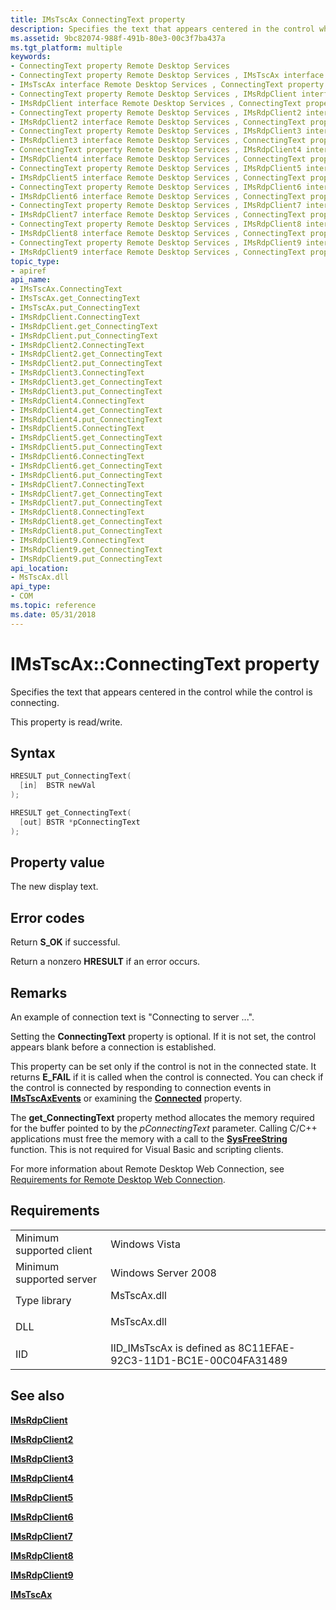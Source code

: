 ```yaml
---
title: IMsTscAx ConnectingText property
description: Specifies the text that appears centered in the control while the control is connecting.
ms.assetid: 9bc82074-988f-491b-80e3-00c3f7ba437a
ms.tgt_platform: multiple
keywords:
- ConnectingText property Remote Desktop Services
- ConnectingText property Remote Desktop Services , IMsTscAx interface
- IMsTscAx interface Remote Desktop Services , ConnectingText property
- ConnectingText property Remote Desktop Services , IMsRdpClient interface
- IMsRdpClient interface Remote Desktop Services , ConnectingText property
- ConnectingText property Remote Desktop Services , IMsRdpClient2 interface
- IMsRdpClient2 interface Remote Desktop Services , ConnectingText property
- ConnectingText property Remote Desktop Services , IMsRdpClient3 interface
- IMsRdpClient3 interface Remote Desktop Services , ConnectingText property
- ConnectingText property Remote Desktop Services , IMsRdpClient4 interface
- IMsRdpClient4 interface Remote Desktop Services , ConnectingText property
- ConnectingText property Remote Desktop Services , IMsRdpClient5 interface
- IMsRdpClient5 interface Remote Desktop Services , ConnectingText property
- ConnectingText property Remote Desktop Services , IMsRdpClient6 interface
- IMsRdpClient6 interface Remote Desktop Services , ConnectingText property
- ConnectingText property Remote Desktop Services , IMsRdpClient7 interface
- IMsRdpClient7 interface Remote Desktop Services , ConnectingText property
- ConnectingText property Remote Desktop Services , IMsRdpClient8 interface
- IMsRdpClient8 interface Remote Desktop Services , ConnectingText property
- ConnectingText property Remote Desktop Services , IMsRdpClient9 interface
- IMsRdpClient9 interface Remote Desktop Services , ConnectingText property
topic_type:
- apiref
api_name:
- IMsTscAx.ConnectingText
- IMsTscAx.get_ConnectingText
- IMsTscAx.put_ConnectingText
- IMsRdpClient.ConnectingText
- IMsRdpClient.get_ConnectingText
- IMsRdpClient.put_ConnectingText
- IMsRdpClient2.ConnectingText
- IMsRdpClient2.get_ConnectingText
- IMsRdpClient2.put_ConnectingText
- IMsRdpClient3.ConnectingText
- IMsRdpClient3.get_ConnectingText
- IMsRdpClient3.put_ConnectingText
- IMsRdpClient4.ConnectingText
- IMsRdpClient4.get_ConnectingText
- IMsRdpClient4.put_ConnectingText
- IMsRdpClient5.ConnectingText
- IMsRdpClient5.get_ConnectingText
- IMsRdpClient5.put_ConnectingText
- IMsRdpClient6.ConnectingText
- IMsRdpClient6.get_ConnectingText
- IMsRdpClient6.put_ConnectingText
- IMsRdpClient7.ConnectingText
- IMsRdpClient7.get_ConnectingText
- IMsRdpClient7.put_ConnectingText
- IMsRdpClient8.ConnectingText
- IMsRdpClient8.get_ConnectingText
- IMsRdpClient8.put_ConnectingText
- IMsRdpClient9.ConnectingText
- IMsRdpClient9.get_ConnectingText
- IMsRdpClient9.put_ConnectingText
api_location:
- MsTscAx.dll
api_type:
- COM
ms.topic: reference
ms.date: 05/31/2018
---
```


# IMsTscAx::ConnectingText property

Specifies the text that appears centered in the control while the control is connecting.

This property is read/write.

## Syntax


```C++
HRESULT put_ConnectingText(
  [in]  BSTR newVal
);

HRESULT get_ConnectingText(
  [out] BSTR *pConnectingText
);
```



## Property value

The new display text.

## Error codes

Return **S\_OK** if successful.

Return a nonzero **HRESULT** if an error occurs.

## Remarks

An example of connection text is "Connecting to server ...".

Setting the **ConnectingText** property is optional. If it is not set, the control appears blank before a connection is established.

This property can be set only if the control is not in the connected state. It returns **E\_FAIL** if it is called when the control is connected. You can check if the control is connected by responding to connection events in [**IMsTscAxEvents**](imstscaxevents-interface.md) or examining the [**Connected**](imstscax-connected.md) property.

The **get\_ConnectingText** property method allocates the memory required for the buffer pointed to by the *pConnectingText* parameter. Calling C/C++ applications must free the memory with a call to the [**SysFreeString**](https://msdn.microsoft.com/en-us/library/ms221481(v=VS.71).aspx) function. This is not required for Visual Basic and scripting clients.

For more information about Remote Desktop Web Connection, see [Requirements for Remote Desktop Web Connection](requirements-for-remote-desktop-web-connection.md).

## Requirements



|                                     |                                                                                        |
|-------------------------------------|----------------------------------------------------------------------------------------|
| Minimum supported client<br/> | Windows Vista<br/>                                                               |
| Minimum supported server<br/> | Windows Server 2008<br/>                                                         |
| Type library<br/>             | <dl> <dt>MsTscAx.dll</dt> </dl> |
| DLL<br/>                      | <dl> <dt>MsTscAx.dll</dt> </dl> |
| IID<br/>                      | IID\_IMsTscAx is defined as 8C11EFAE-92C3-11D1-BC1E-00C04FA31489<br/>            |



## See also

<dl> <dt>

[**IMsRdpClient**](imsrdpclient-interface.md)
</dt> <dt>

[**IMsRdpClient2**](imsrdpclient2.md)
</dt> <dt>

[**IMsRdpClient3**](imsrdpclient3.md)
</dt> <dt>

[**IMsRdpClient4**](imsrdpclient4.md)
</dt> <dt>

[**IMsRdpClient5**](imsrdpclient5.md)
</dt> <dt>

[**IMsRdpClient6**](imsrdpclient6.md)
</dt> <dt>

[**IMsRdpClient7**](imsrdpclient7.md)
</dt> <dt>

[**IMsRdpClient8**](imsrdpclient8.md)
</dt> <dt>

[**IMsRdpClient9**](imsrdpclient9.md)
</dt> <dt>

[**IMsTscAx**](imstscax-interface.md)
</dt> </dl>

 

 





